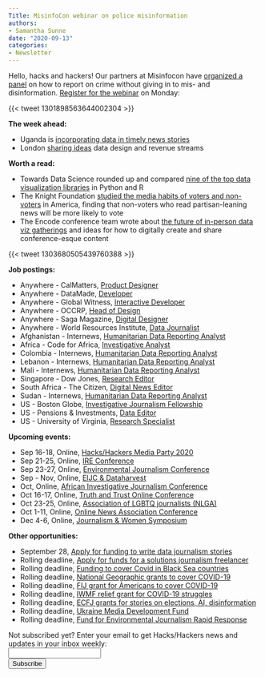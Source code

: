 ```yaml
---
Title: MisinfoCon webinar on police misinformation
authors: 
- Samantha Sunne
date: "2020-09-13"
categories:
- Newsletter
---
```


Hello, hacks and hackers! Our partners at Misinfocon have [organized a panel](https://misinfocon.com/join-the-misinfocon-webinar-on-police-misinformation-4433dfb3d89c) on how to report on crime without giving in to mis- and disinformation. [Register for the webinar](https://lu.ma/policemisinfo) on Monday:

{{< tweet 1301898563644002304 >}}

**The week ahead:**

*   Uganda is [incorporating data in timely news stories](https://twitter.com/Code4Africa/status/1303725373671329792)
*   London [sharing ideas](https://www.eventbrite.co.uk/e/hackshackers-london-september-2020-meetup-tickets-92686691389) data design and revenue streams

**Worth a read:**

*   Towards Data Science rounded up and compared [nine of the top data visualization libraries](https://towardsdatascience.com/top-9-libraries-for-data-visualization-in-python-and-r-51bdf08e5d54) in Python and R
*   The Knight Foundation [studied the media habits of voters and non-voters](https://knightfoundation.org/reports/how-media-habits-relate-to-voter-participation/) in America, finding that non-voters who read partisan-leaning news will be more likely to vote
*   The Encode conference team wrote about [the future of in-person data viz gatherings](https://medium.com/nightingale/the-future-of-dataviz-festivals-ebc2d0573878) and ideas for how to digitally create and share conference-esque content

{{< tweet 1303680505439760388 >}}

**Job postings:**

*   Anywhere - CalMatters, [Product Designer](https://careers.journalists.org/jobs/13858006/product-designer)
*   Anywhere - DataMade, [Developer](https://datamade.us/blog/join-the-datamade-team/)
*   Anywhere - Global Witness, [Interactive Developer](https://www.globalwitness.org/en/jobs/interactive-developer-open-flexible-working/)
*   Anywhere - OCCRP, [Head of Design](https://www.occrp.org/en/occrp-jobs/head-of-design)
*   Anywhere - Saga Magazine, [Digital Designer](https://www.cisionjobs.co.uk/job/102057/saga-magazine-digital-designer/)
*   Anywhere - World Resources Institute, [Data Journalist](https://jobs.jobvite.com/wri/job/oaBKbfwq)
*   Afghanistan - Internews, [Humanitarian Data Reporting Analyst](https://chm.tbe.taleo.net/chm04/ats/careers/v2/viewRequisition?org=INTERNEWS&cws=38&rid=1211)
*   Africa - Code for Africa, [Investigative Analyst](https://opportunities.codeforafrica.org/2020/08/17/investigative-analyst-come-help-investigate-online-disinformation-networks/)
*   Colombia - Internews, [Humanitarian Data Reporting Analyst](https://chm.tbe.taleo.net/chm04/ats/careers/v2/viewRequisition?org=INTERNEWS&cws=38&rid=1198)
*   Lebanon - Internews, [Humanitarian Data Reporting Analyst](https://chm.tbe.taleo.net/chm04/ats/careers/v2/viewRequisition?org=INTERNEWS&cws=38&rid=1167)
*   Mali - Internews, [Humanitarian Data Reporting Analyst](https://chm.tbe.taleo.net/chm04/ats/careers/v2/viewRequisition?org=INTERNEWS&cws=38&rid=1217)
*   Singapore - Dow Jones, [Research Editor](https://www.cisionjobs.co.uk/job/102067/dow-jones-research-editor-english-chinese-ame-singapore-/)
*   South Africa - The Citizen, [Digital News Editor](https://journalism.co.za/the-citizen-seeks-digital-news-editor/)
*   Sudan - Internews, [Humanitarian Data Reporting Analyst](https://chm.tbe.taleo.net/chm04/ats/careers/v2/viewRequisition?org=INTERNEWS&cws=38&rid=1218)
*   US - Boston Globe, [Investigative Journalism Fellowship](https://www.ire.org/archives/jobs/job/the-spotlight-investigative-journalism-fellowship)
*   US - Pensions & Investments, [Data Editor](https://talkingbiznews.com/biz-news-help-wanted/pensions-investments-seeks-a-data-editor/)
*   US - University of Virginia, [Research Specialist](https://www.ire.org/archives/jobs/job/research-specialist)

**Upcoming events:**

*   Sep 16-18, Online, [Hacks/Hackers Media Party 2020](https://www.meetup.com/HacksHackersBA/events/272055399/)
*   Sep 21-25, Online, [IRE Conference](https://www.ire.org/events-and-training/event/4125)
*   Sep 23-27, Online, [Environmental Journalism Conference](https://conference.sej.org)
*   Sep - Nov, Online, [EIJC & Dataharvest](https://dataharvest.eu/)
*   Oct, Online, [African Investigative Journalism Conference](https://journalism.co.za/aijc/)
*   Oct 16-17, Online, [Truth and Trust Online Conference](https://truthandtrustonline.com)
*   Oct 23-25, Online, [Association of LGBTQ journalists (NLGA)](https://www.nlgja.org/2020/)
*   Oct 1-11, Online, [Online News Association Conference](https://journalists.org/conference/)
*   Dec 4-6, Online, [Journalism & Women Symposium](https://jaws.org/conference/)

**Other opportunities:**

*   September 28, [Apply for funding to write data journalism stories](https://jsk.stanford.edu/news/2020/jsk-and-big-local-news-launch-new-data-journalism-grants/)
*   Rolling deadline, [Apply for funds for a solutions journalism freelancer](https://sojoexchange.squarespace.com/win-support-for-a-sojo-freelancer)
*   Rolling deadline, [Funding to cover Covid in Black Sea countries](https://www.gmfus.org/program/black-sea-trust-regional-cooperation)
*   Rolling deadline, [National Geographic grants to cover COVID-19](https://twitter.com/BradfordPearson/status/1243680491208925184?s=19)
*   Rolling deadline, [FIJ grant for Americans to cover COVID-19](https://investigate.submittable.com/submit/163797/coronavirus-rolling-grant-for-u-s-freelancers)
*   Rolling deadline, [IWMF relief grant for COVID-19 struggles](https://iwmf.submittable.com/submit/41e7f7ce-db40-4ff6-873f-e24450e27497/journalism-relief-fund-english)
*   Rolling deadline, [ECFJ grants for stories on elections, AI, disinformation](https://www.eyebeam.org/eyebeam-center-for-the-future-of-journalism/)
*   Rolling deadline, [Ukraine Media Development Fund](http://ijnet.org/en/opportunities/media-development-grants-available-ukraine)
*   Rolling deadline, [Fund for Environmental Journalism Rapid Response](https://www.sej.org/initiatives/fund-for-environmental-journalism)

<div id="mc_embed_signup"><form id="mc-embedded-subscribe-form" class="validate" action="//hackshackers.us1.list-manage.com/subscribe/post?u=c56f2e53d5ed6ef87f8aaa75c&amp;id=fb2bc6f10b" method="post" name="mc-embedded-subscribe-form" novalidate="" target="_blank">

<div id="mc_embed_signup_scroll">

<div class="mc-field-group"><label for="mce-EMAIL">Not subscribed yet? Enter your email to get Hacks/Hackers news and updates in your inbox weekly:  </label></div>

<div class="mc-field-group"><input id="mce-EMAIL" class="required email" name="EMAIL" type="email" value="" /></div>

<!-- real people should not fill this in and expect good things - do not remove this or risk form bot signups-->

<div style="position: absolute; left: -5000px;"><input tabindex="-1" name="b_c56f2e53d5ed6ef87f8aaa75c_fb2bc6f10b" type="text" value="" /></div>

<div class="clear"><input id="mc-embedded-subscribe" class="button" name="subscribe" type="submit" value="Subscribe" /></div>

</div>
